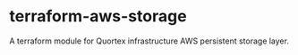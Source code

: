 # terraform-aws-storage
A terraform module for Quortex infrastructure AWS persistent storage layer.

